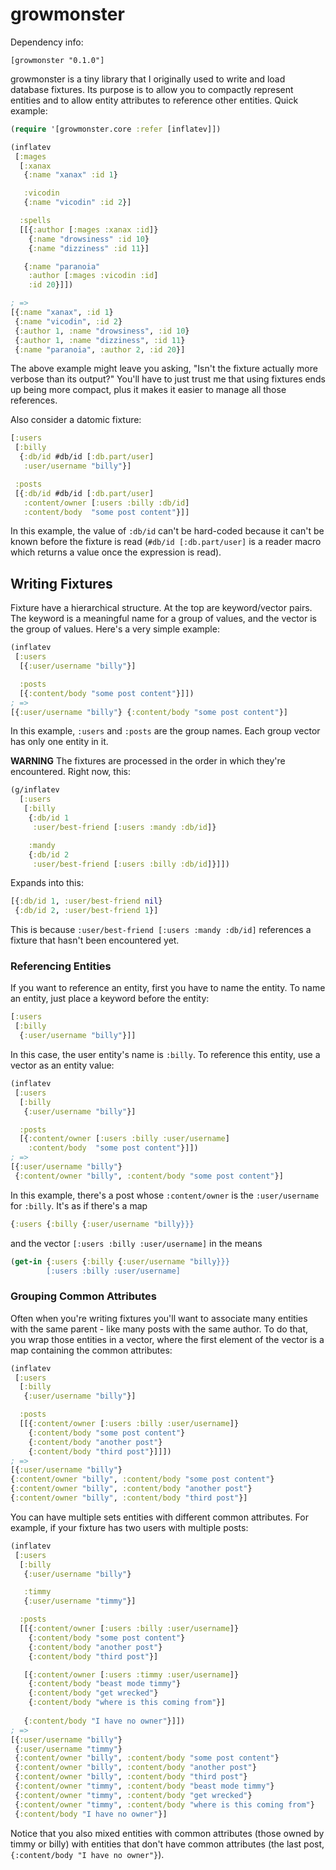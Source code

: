 # growmonster

Dependency info:

```
[growmonster "0.1.0"]
```

growmonster is a tiny library that I originally used to write and load
database fixtures. Its purpose is to allow you to compactly represent
entities and to allow entity attributes to reference other
entities. Quick example:

```clojure
(require '[growmonster.core :refer [inflatev]])

(inflatev
 [:mages
  [:xanax
   {:name "xanax" :id 1}

   :vicodin
   {:name "vicodin" :id 2}]

  :spells
  [[{:author [:mages :xanax :id]}
    {:name "drowsiness" :id 10}
    {:name "dizziness" :id 11}]

   {:name "paranoia"
    :author [:mages :vicodin :id]
    :id 20}]])

; =>
[{:name "xanax", :id 1}
 {:name "vicodin", :id 2}
 {:author 1, :name "drowsiness", :id 10}
 {:author 1, :name "dizziness", :id 11}
 {:name "paranoia", :author 2, :id 20}]
```

The above example might leave you asking, "Isn't the fixture actually
more verbose than its output?" You'll have to just trust me that using
fixtures ends up being more compact, plus it makes it easier to manage
all those references.

Also consider a datomic fixture:

```clojure
[:users
 [:billy
  {:db/id #db/id [:db.part/user]
   :user/username "billy"}]

 :posts
 [{:db/id #db/id [:db.part/user]
   :content/owner [:users :billy :db/id]
   :content/body  "some post content"}]]
```

In this example, the value of `:db/id` can't be hard-coded because it
can't be known before the fixture is read (`#db/id [:db.part/user]` is
a reader macro which returns a value once the expression is read).

## Writing Fixtures

Fixture have a hierarchical structure. At the top are keyword/vector
pairs. The keyword is a meaningful name for a group of values, and the
vector is the group of values. Here's a very simple example:

```clojure
(inflatev
 [:users
  [{:user/username "billy"}]

  :posts
  [{:content/body "some post content"}]])
; =>
[{:user/username "billy"} {:content/body "some post content"}]
```

In this example, `:users` and `:posts` are the group names. Each group
vector has only one entity in it.

**WARNING** The fixtures are processed in the order in which they're encountered. Right now, this:

```clojure
(g/inflatev
  [:users
   [:billy
    {:db/id 1
     :user/best-friend [:users :mandy :db/id]}

    :mandy
    {:db/id 2
     :user/best-friend [:users :billy :db/id]}]])
```

Expands into this:

```clojure
[{:db/id 1, :user/best-friend nil} 
 {:db/id 2, :user/best-friend 1}]
```

This is because `:user/best-friend [:users :mandy :db/id]` references a fixture that hasn't been encountered yet.

### Referencing Entities

If you want to reference an entity, first you have to name the
entity. To name an entity, just place a keyword before the entity:

```clojure
[:users
 [:billy
  {:user/username "billy"}]]
```

In this case, the user entity's name is `:billy`. To reference this
entity, use a vector as an entity value:

```clojure
(inflatev
 [:users
  [:billy
   {:user/username "billy"}]

  :posts
  [{:content/owner [:users :billy :user/username]
    :content/body  "some post content"}]])
; =>
[{:user/username "billy"}
 {:content/owner "billy", :content/body "some post content"}]
```

In this example, there's a post whose `:content/owner` is the
`:user/username` for `:billy`. It's as if there's a map

```clojure
{:users {:billy {:user/username "billy}}}
```

and the vector `[:users :billy :user/username]` in the means

```clojure
(get-in {:users {:billy {:user/username "billy}}}
        [:users :billy :user/username]
```

### Grouping Common Attributes

Often when you're writing fixtures you'll want to associate many
entities with the same parent - like many posts with the same
author. To do that, you wrap those entities in a vector, where the
first element of the vector is a map containing the common attributes:


```clojure
(inflatev
 [:users
  [:billy
   {:user/username "billy"}]

  :posts
  [[{:content/owner [:users :billy :user/username]}
    {:content/body "some post content"}
    {:content/body "another post"}
    {:content/body "third post"}]]])
; =>
[{:user/username "billy"}
{:content/owner "billy", :content/body "some post content"}
{:content/owner "billy", :content/body "another post"}
{:content/owner "billy", :content/body "third post"}]
```

You can have multiple sets entities with different common
attributes. For example, if your fixture has two users with multiple
posts:

```clojure
(inflatev
 [:users
  [:billy
   {:user/username "billy"}

   :timmy
   {:user/username "timmy"}]

  :posts
  [[{:content/owner [:users :billy :user/username]}
    {:content/body "some post content"}
    {:content/body "another post"}
    {:content/body "third post"}]

   [{:content/owner [:users :timmy :user/username]}
    {:content/body "beast mode timmy"}
    {:content/body "get wrecked"}
    {:content/body "where is this coming from"}]
    
   {:content/body "I have no owner"}]])
; =>
[{:user/username "billy"}
 {:user/username "timmy"}
 {:content/owner "billy", :content/body "some post content"}
 {:content/owner "billy", :content/body "another post"}
 {:content/owner "billy", :content/body "third post"}
 {:content/owner "timmy", :content/body "beast mode timmy"}
 {:content/owner "timmy", :content/body "get wrecked"}
 {:content/owner "timmy", :content/body "where is this coming from"}
 {:content/body "I have no owner"}]
```

Notice that you also mixed entities with common attributes (those
owned by timmy or billy) with entities that don't have common
attributes (the last post, `{:content/body "I have no owner"}`).
